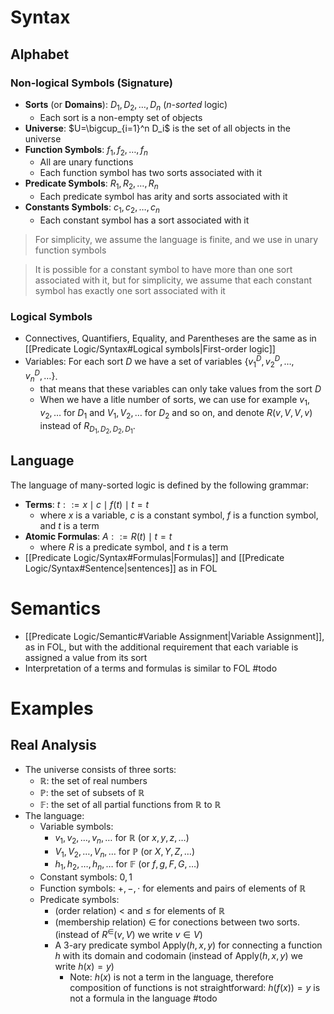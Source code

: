 # Syntax

## Alphabet

### Non-logical Symbols (Signature)

- **Sorts** (or **Domains**): $D_1, D_2, \ldots, D_n$ (_$n$-sorted_ logic)
    - Each sort is a non-empty set of objects
- **Universe**: $U=\bigcup_{i=1}^n D_i$ is the set of all objects in the universe
- **Function Symbols**: $f_1, f_2, \ldots, f_n$
    - All are unary functions
    - Each function symbol has two sorts associated with it
- **Predicate Symbols**: $R_1, R_2, \ldots, R_n$
    - Each predicate symbol has arity and sorts associated with it
- **Constants Symbols**: $c_1, c_2, \ldots, c_n$
    - Each constant symbol has a sort associated with it

> For simplicity, we assume the language is finite, and we use in unary function symbols

> It is possible for a constant symbol to have more than one sort associated with it, but for simplicity, we assume that each constant symbol has exactly one sort associated with it

### Logical Symbols

- Connectives, Quantifiers, Equality, and Parentheses are the same as in [[Predicate Logic/Syntax#Logical symbols|First-order logic]]
- Variables: For each sort $D$ we have a set of variables $\{v_1^D, v_2^D, \ldots, v_n^D, \ldots\}$. 
    - that means that these variables can only take values from the sort $D$
    - When we have a litle number of sorts, we can use for example $v_1, v_2, \ldots$ for $D_1$ and $V_1, V_2, \ldots$ for $D_2$ and so on, and denote $R(v,V,V,v)$ instead of $R_{D_1,D_2,D_2,D_1}$.

## Language

The language of many-sorted logic is defined by the following grammar:

- **Terms**: $t ::= x \mid c \mid f(t) \mid t = t$
    - where $x$ is a variable, $c$ is a constant symbol, $f$ is a function symbol, and $t$ is a term
- **Atomic Formulas**: $A ::= R(t) \mid t = t$
    - where $R$ is a predicate symbol, and $t$ is a term
- [[Predicate Logic/Syntax#Formulas|Formulas]] and [[Predicate Logic/Syntax#Sentence|sentences]] as in FOL

# Semantics

- [[Predicate Logic/Semantic#Variable Assignment|Variable Assignment]], as in FOL, but with the additional requirement that each variable is assigned a value from its sort
- Interpretation of a terms and formulas is similar to FOL #todo

# Examples

## Real Analysis

- The universe consists of three sorts: 
    - $\mathbb{R}$: the set of real numbers
    - $\mathbb{P}$: the set of subsets of $\mathbb{R}$
    - $\mathbb{F}$: the set of all partial functions from $\mathbb{R}$ to $\mathbb{R}$
- The language:
    - Variable symbols:
        - $v_1, v_2, \ldots, v_n, \ldots$ for $\mathbb{R}$ (or $x, y, z, \ldots$)
        - $V_1, V_2, \ldots, V_n, \ldots$ for $\mathbb{P}$ (or $X, Y, Z, \ldots$)
        - $h_1, h_2, \ldots, h_n, \ldots$ for $\mathbb{F}$ (or $f, g, F, G, \ldots$)
    - Constant symbols: $0,1$
    - Function symbols: $+, -, \cdot$ for elements and pairs of elements of $\mathbb{R}$
    - Predicate symbols: 
        - (order relation) $<$ and $\leq$ for elements of $\mathbb{R}$
        - (membership relation) $\in$ for conections between two sorts. (instead of $R^{\in}(v,V)$ we write $v \in V$)
        - A 3-ary predicate symbol $\text{Apply}(h,x,y)$ for connecting a function $h$ with its domain and codomain (instead of $\text{Apply}(h,x,y)$ we write $h(x)=y$)
            - Note: $h(x)$ is not a term in the language, therefore composition of functions is not straightforward: $h(f(x))=y$ is not a formula in the language #todo 